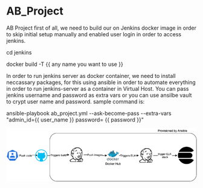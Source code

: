 # AB_Project
AB Project
first of all, we need to build our on Jenkins docker image in order to skip initial setup manually and enabled user login in order to access jenkins. 


cd jenkins

docker build -T {{ any name you want to use }}


In order to run jenkins server as docker container, we need to install neccassary packages, for this using ansible in order to automate everything in order to run jenkins-server as a container in Virtual Host. You can pass jenkins username and password as extra vars or you can use ansilbe vault to crypt user name and password. sample command is:

ansible-playbook  ab_project.yml  --ask-become-pass --extra-vars "admin_id={{ user_name }}  password= {{ password }}"


![alt text](https://github.com/mehmetyazicioglu/AB_Project/blob/main/ab_project.png)

